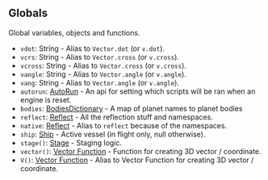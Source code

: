 ## Globals

Global variables, objects and functions.

- `vdot`: String - Alias to `Vector.dot` (or `v.dot`).
- `vcrs`: String - Alias to `Vector.cross` (or `v.cross`).
- `vcross`: String - Alias to `Vector.cross` (or `v.cross`).
- `vangle`: String - Alias to `Vector.angle` (or `v.angle`).
- `vang`: String - Alias to `Vector.angle` (or `v.angle`).
- `autorun`: [AutoRun](AutoRun.md) - An api for setting which scripts will be ran when an engine is reset.
- `bodies`: [BodiesDictionary](BodiesDictionary.md) - A map of planet names to planet bodies
- `reflect`: [Reflect](Reflect.md) - All the reflection stuff and namespaces.
- `native`: [Reflect](Reflect.md) - Alias to `reflect` because of the namespaces.
- `ship`: [Ship](Ship.md) - Active vessel (in flight only, null otherwise).
- `stage()`: [Stage](Stage.md) - Staging logic.
- `vector()`: [Vector Function](Vector.md) - Function for creating 3D vector / coordinate.
- `V()`: [Vector Function](Vector.md) - Alias to Vector Function for creating 3D vector / coordinate.
